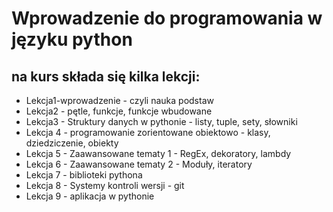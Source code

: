 # Wprowadzenie do programowania w języku python

## na kurs składa się kilka lekcji:
- Lekcja1-wprowadzenie - czyli nauka podstaw
- Lekcja2 - pętle, funkcje, funkcje wbudowane
- Lekcja3 - Struktury danych w pythonie - listy, tuple, sety, słowniki
- Lekcja 4 - programowanie zorientowane obiektowo - klasy, dziedziczenie, obiekty
- Lekcja 5 - Zaawansowane tematy 1 - RegEx, dekoratory, lambdy
- Lekcja 6 - Zaawansowane tematy 2 - Moduły, iteratory
- Lekcja 7 - biblioteki pythona
- Lekcja 8 - Systemy kontroli wersji - git
- Lekcja 9 - aplikacja w pythonie